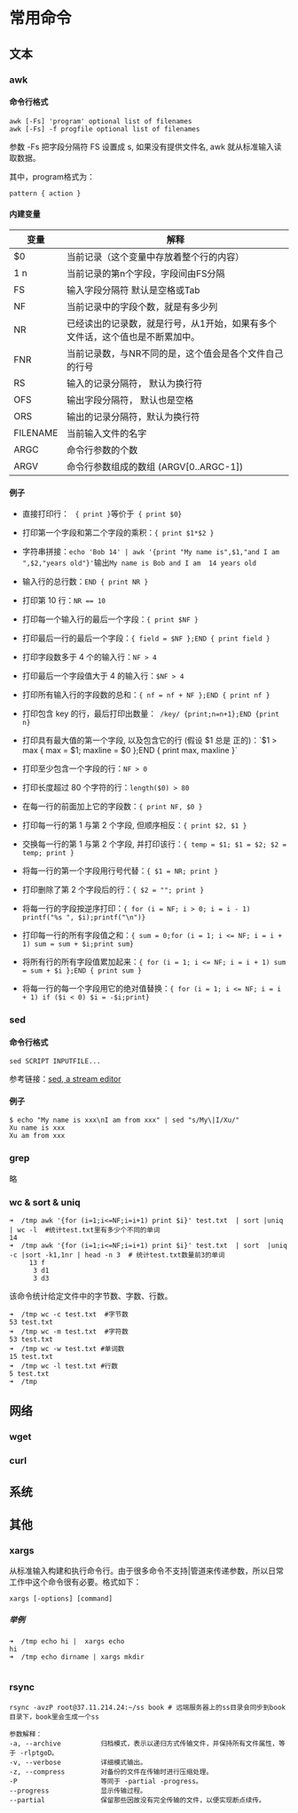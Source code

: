 # 常用命令

## 文本

### awk

#### 命令行格式

```shell
awk [-Fs] 'program' optional list of filenames
awk [-Fs] -f progfile optional list of filenames
```

参数 -Fs 把字段分隔符 FS 设置成 s, 如果没有提供文件名, awk 就从标准输入读取数据。

其中，program格式为：

```shell
pattern { action }
```



#### 内建变量

| 变量     | 解释                                                         |
| ---- | ---- |
| $0 | 当前记录（这个变量中存放着整个行的内容） |
| $1~$n    | 当前记录的第n个字段，字段间由FS分隔                          |
| FS       | 输入字段分隔符 默认是空格或Tab                               |
| NF       | 当前记录中的字段个数，就是有多少列                           |
| NR       | 已经读出的记录数，就是行号，从1开始，如果有多个文件话，这个值也是不断累加中。 |
| FNR      | 当前记录数，与NR不同的是，这个值会是各个文件自己的行号       |
| RS       | 输入的记录分隔符， 默认为换行符                              |
| OFS      | 输出字段分隔符， 默认也是空格                                |
| ORS      | 输出的记录分隔符，默认为换行符                               |
| FILENAME | 当前输入文件的名字                                           |
| ARGC | 命令行参数的个数 |
| ARGV | 命令行参数组成的数组 (ARGV[0..ARGC-1]) |




#### 例子

* 直接打印行：	` { print }`等价于` { print $0}`

* 打印第一个字段和第二个字段的乘积：`{ print $1*$2 }`
* 字符串拼接：`echo 'Bob 14' | awk '{print "My name is",$1,"and I am ",$2,"years old"}'`输出`My name is Bob and I am  14 years old`

- 输入行的总行数：`END { print NR }`

- 打印第 10 行：`NR == 10`

- 打印每一个输入行的最后一个字段：`{ print $NF }`

- 打印最后一行的最后一个字段：`{ field = $NF };END { print field }`

- 打印字段数多于 4 个的输入行：`NF > 4`

- 打印最后一个字段值大于 4 的输入行：`$NF > 4`

-  打印所有输入行的字段数的总和：`{ nf = nf + NF };END { print nf }`

- 打印包含 key 的行，最后打印出数量：` /key/ {print;n=n+1};END {print n}`

-  打印具有最大值的第一个字段, 以及包含它的行 (假设 $1 总是 正的)：`$1 > max { max = $1; maxline = $0 };END { print max, maxline }`

- 打印至少包含一个字段的行：`NF > 0`

- 打印长度超过 80 个字符的行：`length($0) > 80`

- 在每一行的前面加上它的字段数：`{ print NF, $0 }`

- 打印每一行的第 1 与第 2 个字段, 但顺序相反：`{ print $2, $1 }`

- 交换每一行的第 1 与第 2 个字段, 并打印该行：`{ temp = $1; $1 = $2; $2 = temp; print }`

- 将每一行的第一个字段用行号代替：`{ $1 = NR; print }`

- 打印删除了第 2 个字段后的行：`{ $2 = ""; print }`

- 将每一行的字段按逆序打印：`{ for (i = NF; i > 0; i = i - 1) printf("%s ", $i);printf("\n")}`

- 打印每一行的所有字段值之和：`{ sum = 0;for (i = 1; i <= NF; i = i + 1) sum = sum + $i;print sum}`

- 将所有行的所有字段值累加起来：`{ for (i = 1; i <= NF; i = i + 1) sum = sum + $i };END { print sum }`

- 将每一行的每一个字段用它的绝对值替换：`{ for (i = 1; i <= NF; i = i + 1) if ($i < 0) $i = -$i;print}`

  



### sed

#### 命令行格式

```shell
sed SCRIPT INPUTFILE...
```

参考链接：[sed, a stream editor](http://www.gnu.org/software/sed/manual/sed.html)



#### 例子

```shell
$ echo "My name is xxx\nI am from xxx" | sed "s/My\|I/Xu/"
Xu name is xxx
Xu am from xxx

```



### grep

略



### wc & sort & uniq

```shell
➜  /tmp awk '{for (i=1;i<=NF;i=i+1) print $i}' test.txt  | sort |uniq | wc -l  #统计test.txt里有多少个不同的单词
14
➜  /tmp awk '{for (i=1;i<=NF;i=i+1) print $i}' test.txt  | sort  |uniq -c |sort -k1,1nr | head -n 3  # 统计test.txt数量前3的单词
     13 f
      3 d1
      3 d3
```



该命令统计给定文件中的字节数、字数、行数。

```shell
➜  /tmp wc -c test.txt  #字节数
53 test.txt
➜  /tmp wc -m test.txt  #字符数
53 test.txt
➜  /tmp wc -w test.txt #单词数
15 test.txt
➜  /tmp wc -l test.txt #行数
5 test.txt
➜  /tmp 
```




## 网络

### wget



### curl



## 系统



## 其他

### xargs

从标准输入构建和执行命令行。由于很多命令不支持|管道来传递参数，所以日常工作中这个命令很有必要。格式如下：

```shell
xargs [-options] [command]
```

##### 举例

```
➜  /tmp echo hi |  xargs echo
hi
➜  /tmp echo dirname | xargs mkdir 


```



### rsync

```shell
rsync -avzP root@37.11.214.24:~/ss book # 远端服务器上的ss目录会同步到book目录下，book里会生成一个ss

参数解释：
-a, --archive          归档模式，表示以递归方式传输文件，并保持所有文件属性，等于 -rlptgoD。
-v, --verbose          详细模式输出。
-z, --compress         对备份的文件在传输时进行压缩处理。
-P                     等同于 -partial -progress。
--progress             显示传输过程。
--partial              保留那些因故没有完全传输的文件，以便实现断点续传。
```

